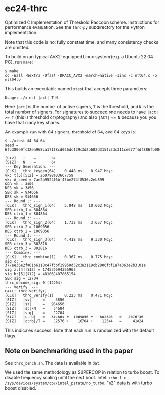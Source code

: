#	ec24-thrc

Optimized C Implementation of Threshold Raccoon scheme. Instructions for performance evaluation. See the `thrc-py` subdirectory for the Python implementation.

Note that this code is not fully constant time, and many consistency checks are omitted.

To build on an typical AVX2-equipped Linux system (e.g. a Ubuntu 22.04 PC), run `make`:
```
$ make
cc -Wall -Wextra -Ofast -DRACC_AVX2 -march=native -Iinc -c ntt64.c -o ntt64.o
```
This builds an executable named `xtest` that accepts three parameters:
```
Usage: ./xtest |act| T N
```
Here `|act|` is the number of active signers, `T` is the threshold, and `N` is the total number of signers. For signatures to succeed one needs to have `|act| >= T` (this is threshold cryptography) and also `|ACT| <= N` because you you have that many key shares.

An example run with 64 signers, threshold of 64, and 64 keys is:
```
$ ./xtest 64 64 64
seed = 6fc380e9fc82ea968ca17168cd026dcf29c3d2b682d315fc3dc311ce677f4df886fb084befc13264b6b6a099aa07e0a5

[SIZ]   T    =       64
[SIZ]   N    =       64
--- Key Generation: ---
[CLK]   thrc_keygen(64)    0.448 ms    0.947 Mcyc
vk: t[5][512] = 260798603667759
vk: A_seed = 7ae2b952406bf45be274f8536c2eb899
SER vk = 3856
DES vk = 3856
SER sk = 934656
DES sk = 934656
--- Round 1: ---
[CLK]   thrc_sign_1(64)    5.048 ms   10.662 Mcyc
SER ctrb_1 = 804864
DES ctrb_1 = 804864
--- Round 2: ---
[CLK]   thrc_sign_2(64)    1.732 ms    3.657 Mcyc
SER ctrb_2 = 1069056
DES ctrb_2 = 1069056
--- Round 3: ---
[CLK]   thrc_sign_3(64)    4.418 ms    9.330 Mcyc
SER ctrb_3 = 802816
DES ctrb_3 = 802816
--- Combine: ---
[CLK]   thrc_combine(1)    0.367 ms    0.775 Mcyc
sig c: = 377ee36e2f061b6118c47f5bf19950d52c3e3119cb2806fdf1a7a363e2b3101a
sig z:[4][512] = 174531694365962
sig h:[5][512] = 481061407865154
SER sig = 12704
thrc_decode_sig: 0 (12704)
--- Verify: ---
FAIL: thrc_verify()
[CLK]   thrc_verify(1)     0.223 ms    0.471 Mcyc
[SIZ]   |vk|     =     3856
[SIZ]   |sk|     =   934656
[SIZ]   |sk|/N   =    14604
[SIZ]   |sig|    =    12704
[SIZ]   |ctrb|   =   804864 +  1069056 +   802816   =   2676736
[SIZ]   |ctrb|/T =    12576 +    16704 +    12544   =     41824
```
This indicates success. Note that each run is randomized with the default flags.

## Note on benchmarking used in the paper

See `thrc_bench.sh`. The data is available in `dat`.

We used the same methodology as SUPERCOP in relation to turbo boost. To disable frequency scaling until the next boot. Intel: `echo 1 > /sys/devices/system/cpu/intel_pstate/no_turbo`.  "u2" data is with turbo boost disabled.


